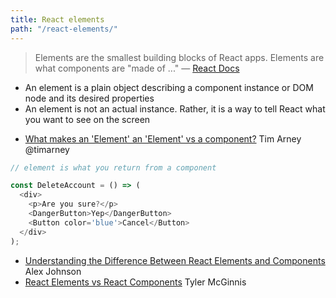 ```yaml
---
title: React elements
path: "/react-elements/"
---
```


> Elements are the smallest building blocks of React apps.
> Elements are what components are "made of ..."
— [React Docs](https://facebook.github.io/react/docs/rendering-elements.html)
- An element is a plain object describing a component instance or DOM node and its desired properties
- An element is not an actual instance. Rather, it is a way to tell React what you want to see on the screen

* [What makes an 'Element' an 'Element' vs a component?](https://twitter.com/timarney/status/790540834466701312) Tim Arney @timarney


```javascript
// element is what you return from a component

const DeleteAccount = () => (
  <div>
    <p>Are you sure?</p>
    <DangerButton>Yep</DangerButton>
    <Button color='blue'>Cancel</Button>
  </div>
);
```


* [Understanding the Difference Between React Elements and Components](https://quickleft.com/blog/understanding-the-difference-between-react-elements-and-components) Alex Johnson
* [React Elements vs React Components](https://tylermcginnis.com/react-elements-vs-react-components) Tyler McGinnis